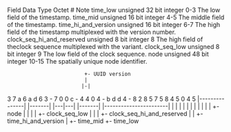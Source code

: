 Field Data Type	Octet #	Note
time_low  unsigned 32 bit integer	0-3	The low field of the timestamp.
time_mid	unsigned 16 bit integer	4-5	The middle field of the timestamp.
time_hi_and_version	unsigned 16 bit integer	6-7	The high field of the timestamp multiplexed with the version number.
clock_seq_hi_and_reserved	unsigned 8 bit integer	8	The high field of theclock sequence multiplexed with the variant.
clock_seq_low	unsigned 8 bit integer	9	The low field of the clock sequence.
node	unsigned 48 bit integer	10-15	The spatially unique node identifier.

                             +- UUID version
                             |
                            |-| 
 3 7 a 6 a d 6 3 - 7 0 0 c - 4 4 0 4 - b d d 4 - 8 2 8 5 7 5 8 4 5 0 4 5
|---------------| |-------| |---|---| |-------| |-----------------------|
        |             |       |   |       |                 |
        |             |       |   |       |                 +- node
        |             |       |   |       +- clock_seq_low
        |             |       |   +- clock_seq_hi_and_reserved
        |             |       +- time_hi_and_version
        |             +- time_mid
        +- time_low
